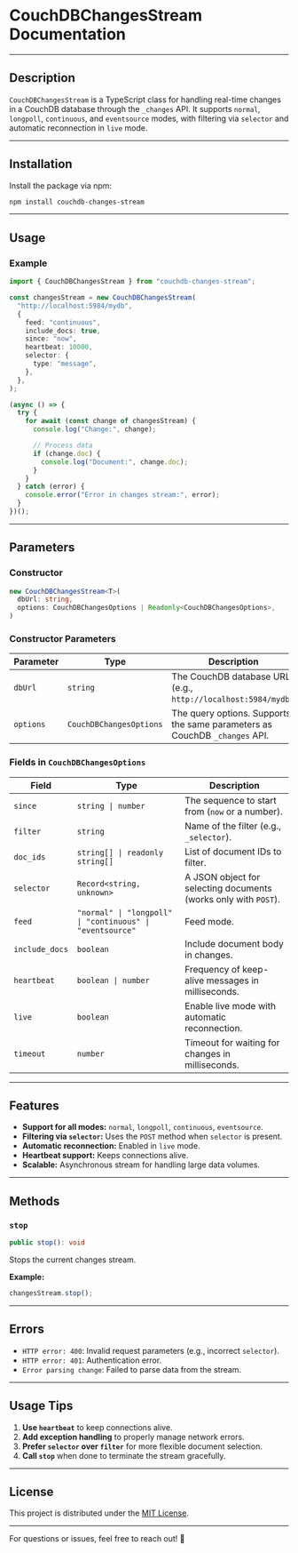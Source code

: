 
# CouchDBChangesStream Documentation

---

## Description

`CouchDBChangesStream` is a TypeScript class for handling real-time changes in a CouchDB database through the `_changes` API. It supports `normal`, `longpoll`, `continuous`, and `eventsource` modes, with filtering via `selector` and automatic reconnection in `live` mode.

---

## Installation

Install the package via npm:

```bash
npm install couchdb-changes-stream
```

---

## Usage

### Example

```typescript
import { CouchDBChangesStream } from "couchdb-changes-stream";

const changesStream = new CouchDBChangesStream(
  "http://localhost:5984/mydb",
  {
    feed: "continuous",
    include_docs: true,
    since: "now",
    heartbeat: 10000,
    selector: {
      type: "message",
    },
  },
);

(async () => {
  try {
    for await (const change of changesStream) {
      console.log("Change:", change);

      // Process data
      if (change.doc) {
        console.log("Document:", change.doc);
      }
    }
  } catch (error) {
    console.error("Error in changes stream:", error);
  }
})();
```

---

## Parameters

### Constructor

```typescript
new CouchDBChangesStream<T>(
  dbUrl: string,
  options: CouchDBChangesOptions | Readonly<CouchDBChangesOptions>,
)
```

### Constructor Parameters

| Parameter          | Type                                         | Description                                                                 |
|--------------------|----------------------------------------------|-----------------------------------------------------------------------------|
| `dbUrl`            | `string`                                    | The CouchDB database URL (e.g., `http://localhost:5984/mydb`).              |
| `options`          | `CouchDBChangesOptions`                     | The query options. Supports the same parameters as CouchDB `_changes` API. |

### Fields in `CouchDBChangesOptions`

| Field              | Type                                         | Description                                                                 |
|--------------------|----------------------------------------------|-----------------------------------------------------------------------------|
| `since`            | `string \| number`                          | The sequence to start from (`now` or a number).                            |
| `filter`           | `string`                                    | Name of the filter (e.g., `_selector`).                                     |
| `doc_ids`          | `string[] \| readonly string[]`             | List of document IDs to filter.                                            |
| `selector`         | `Record<string, unknown>`                   | A JSON object for selecting documents (works only with `POST`).            |
| `feed`             | `"normal" \| "longpoll" \| "continuous" \| "eventsource"` | Feed mode.                                                                 |
| `include_docs`     | `boolean`                                   | Include document body in changes.                                          |
| `heartbeat`        | `boolean \| number`                         | Frequency of keep-alive messages in milliseconds.                          |
| `live`             | `boolean`                                   | Enable live mode with automatic reconnection.                              |
| `timeout`          | `number`                                    | Timeout for waiting for changes in milliseconds.                           |

---

## Features

- **Support for all modes:** `normal`, `longpoll`, `continuous`, `eventsource`.
- **Filtering via `selector`:** Uses the `POST` method when `selector` is present.
- **Automatic reconnection:** Enabled in `live` mode.
- **Heartbeat support:** Keeps connections alive.
- **Scalable:** Asynchronous stream for handling large data volumes.

---

## Methods

### `stop`

```typescript
public stop(): void
```

Stops the current changes stream.

**Example:**
```typescript
changesStream.stop();
```

---

## Errors

- `HTTP error: 400`: Invalid request parameters (e.g., incorrect `selector`).
- `HTTP error: 401`: Authentication error.
- `Error parsing change`: Failed to parse data from the stream.

---

## Usage Tips

1. **Use `heartbeat`** to keep connections alive.
2. **Add exception handling** to properly manage network errors.
3. **Prefer `selector` over `filter`** for more flexible document selection.
4. **Call `stop`** when done to terminate the stream gracefully.

---

## License

This project is distributed under the [MIT License](LICENSE).

---

For questions or issues, feel free to reach out! 🚀
